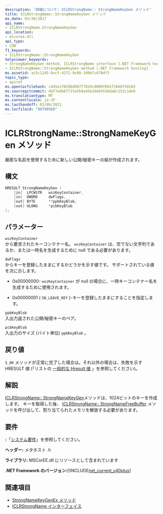 ```yaml
---
description: '詳細について: ICLRStrongName:: StrongNameKeyGen メソッド'
title: ICLRStrongName::StrongNameKeyGen メソッド
ms.date: 03/30/2017
api_name:
- ICLRStrongName.StrongNameKeyGen
api_location:
- mscoree.dll
api_type:
- COM
f1_keywords:
- ICLRStrongName::StrongNameKeyGen
helpviewer_keywords:
- StrongNameKeyGen method, ICLRStrongName interface [.NET Framework hosting]
- ICLRStrongName::StrongNameKeyGen method [.NET Framework hosting]
ms.assetid: ac5c1245-9acf-4271-9c08-3d9b7c670df3
topic_type:
- apiref
ms.openlocfilehash: c445e1f0290d907f7820c0000f602f2668f59103
ms.sourcegitcommit: ddf7edb67715a5b9a45e3dd44536dabc153c1de0
ms.translationtype: MT
ms.contentlocale: ja-JP
ms.lasthandoff: 02/06/2021
ms.locfileid: "99799560"
---
```

# <a name="iclrstrongnamestrongnamekeygen-method"></a>ICLRStrongName::StrongNameKeyGen メソッド

厳密な名前を使用するために新しい公開/秘密キーの組が作成されます。  
  
## <a name="syntax"></a>構文  
  
```cpp  
HRESULT StrongNameKeyGen (  
    [in]  LPCWSTR   wszKeyContainer,  
    [in]  DWORD     dwFlags,  
    [out] BYTE      **ppbKeyBlob,  
    [out] ULONG     *pcbKeyBlob  
);  
```  
  
## <a name="parameters"></a>パラメーター  

 `wszKeyContainer`  
 から要求されたキーコンテナー名。 `wszKeyContainer` は、空でない文字列であるか、または一時名を生成するために null である必要があります。  
  
 `dwFlags`  
 からキーを登録したままにするかどうかを示す値です。 サポートされている値を次に示します。  
  
- 0x00000000- `wszKeyContainer` が null の場合に、一時キーコンテナー名を生成するために使用されます。  
  
- 0x00000001 ( `SN_LEAVE_KEY` )-キーを登録したままにすることを指定します。  
  
 `ppbKeyBlob`  
 入出力返された公開/秘密キーのペア。  
  
 `pcbKeyBlob`  
 入出力のサイズ (バイト単位) `ppbKeyBlob` 。  
  
## <a name="return-value"></a>戻り値  

 `S_OK` メソッドが正常に完了した場合は。それ以外の場合は、失敗を示す HRESULT 値 (「リストの [一般的な Hresult 値](/windows/win32/seccrypto/common-hresult-values) 」を参照してください)。  
  
## <a name="remarks"></a>解説  

 [ICLRStrongName:: StrongNameKeyGen](iclrstrongname-strongnamekeygen-method.md)メソッドは、1024ビットのキーを作成します。 キーを取得した後、 [ICLRStrongName:: StrongNameFreeBuffer](iclrstrongname-strongnamefreebuffer-method.md) メソッドを呼び出して、割り当てられたメモリを解放する必要があります。  
  
## <a name="requirements"></a>要件  

 **:**「[システム要件](../../get-started/system-requirements.md)」を参照してください。  
  
 **ヘッダー:** メタホスト .h  
  
 **ライブラリ:** MSCorEE.dll にリソースとして含まれています  
  
 **.NET Framework のバージョン:**[!INCLUDE[net_current_v40plus](../../../../includes/net-current-v40plus-md.md)]  
  
## <a name="see-also"></a>関連項目

- [StrongNameKeyGenEx メソッド](iclrstrongname-strongnamekeygenex-method.md)
- [ICLRStrongName インターフェイス](iclrstrongname-interface.md)
